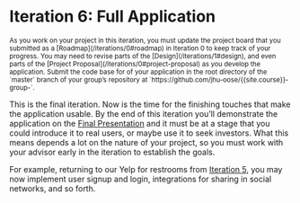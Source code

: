 # Iteration 6: Full Application

<small>
As you work on your project in this iteration, you must update the project board that you submitted as a [Roadmap](/iterations/0#roadmap) in Iteration 0 to keep track of your progress.
</small>

<small>
You may need to revise parts of the [Design](/iterations/1#design), and even parts of the [Project Proposal](/iterations/0#project-proposal) as you develop the application.
</small>

<small>
Submit the code base for of your application in the root directory of the `master` branch of your group’s repository at `https://github.com/jhu-oose/{{site.course}}-group-<identifier>`.
</small>

This is the final iteration. Now is the time for the finishing touches that make the application usable. By the end of this iteration you’ll demonstrate the application on the [Final Presentation](/group-projects#presentations) and it must be at a stage that you could introduce it to real users, or maybe use it to seek investors. What this means depends a lot on the nature of your project, so you must work with your advisor early in the iteration to establish the goals.

For example, returning to our Yelp for restrooms from [Iteration 5](/iterations/5), you may now implement user signup and login, integrations for sharing in social networks, and so forth.
